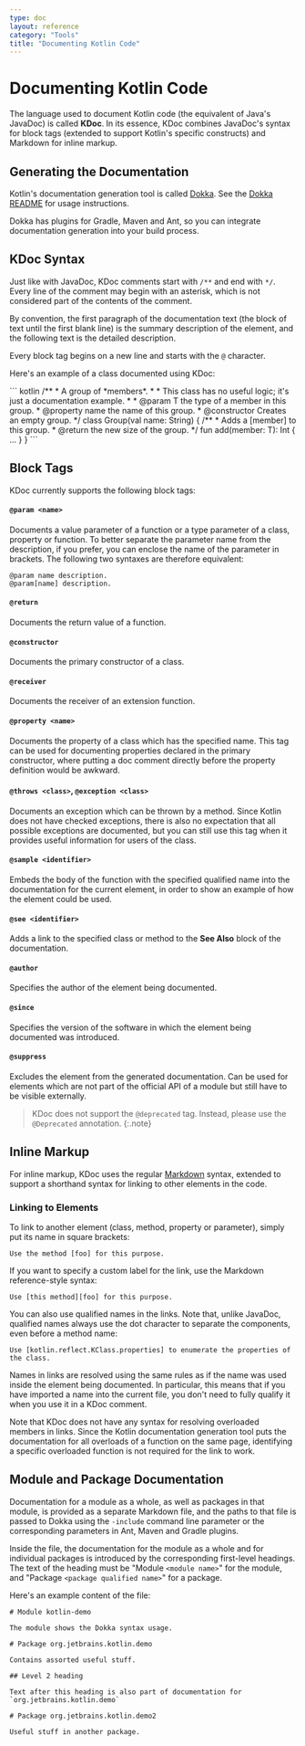 ```yaml
---
type: doc
layout: reference
category: "Tools"
title: "Documenting Kotlin Code"
---
```


# Documenting Kotlin Code

The language used to document Kotlin code (the equivalent of Java's JavaDoc) is called **KDoc**. In its essence, KDoc
combines JavaDoc's syntax for block tags (extended to support Kotlin's specific constructs) and Markdown for
inline markup.

## Generating the Documentation

Kotlin's documentation generation tool is called [Dokka](https://github.com/Kotlin/dokka). See the
[Dokka README](https://github.com/Kotlin/dokka/blob/master/README.md) for usage instructions.

Dokka has plugins for Gradle, Maven and Ant, so you can integrate documentation generation into your build process.

## KDoc Syntax

Just like with JavaDoc, KDoc comments start with `/**` and end with `*/`. Every line of the comment may begin with
an asterisk, which is not considered part of the contents of the comment.

By convention, the first paragraph of the documentation text (the block of text until the first blank line) is the
summary description of the element, and the following text is the detailed description.

Every block tag begins on a new line and starts with the `@` character.

Here's an example of a class documented using KDoc:

<div class="sample" markdown="1" theme="idea" data-highlight-only>
``` kotlin
/**
 * A group of *members*.
 *
 * This class has no useful logic; it's just a documentation example.
 *
 * @param T the type of a member in this group.
 * @property name the name of this group.
 * @constructor Creates an empty group.
 */
class Group<T>(val name: String) {
    /**
     * Adds a [member] to this group.
     * @return the new size of the group.
     */
    fun add(member: T): Int { ... }
}
```
</div>

## Block Tags

KDoc currently supports the following block tags:

#### `@param <name>`

Documents a value parameter of a function or a type parameter of a class, property or function.
To better separate the parameter name from the description, if you prefer, you can enclose the name of the
parameter in brackets. The following two syntaxes are therefore equivalent:

```
@param name description.
@param[name] description.
```

#### `@return`

Documents the return value of a function.

#### `@constructor`

Documents the primary constructor of a class.

#### `@receiver`

Documents the receiver of an extension function.

#### `@property <name>`

Documents the property of a class which has the specified name. This tag can be used for documenting properties
declared in the primary constructor, where putting a doc comment directly before the property definition would be
awkward.

#### `@throws <class>`, `@exception <class>`

Documents an exception which can be thrown by a method. Since Kotlin does not have checked exceptions, there is
also no expectation that all possible exceptions are documented, but you can still use this tag when it provides
useful information for users of the class.

#### `@sample <identifier>`

Embeds the body of the function with the specified qualified name into the documentation for the current element,
in order to show an example of how the element could be used.

#### `@see <identifier>`

Adds a link to the specified class or method to the **See Also** block of the documentation.

#### `@author`

Specifies the author of the element being documented.

#### `@since`

Specifies the version of the software in which the element being documented was introduced.

#### `@suppress`

Excludes the element from the generated documentation. Can be used for elements which are not part of the official
API of a module but still have to be visible externally.

> KDoc does not support the `@deprecated` tag. Instead, please use the `@Deprecated` annotation.
{:.note}


## Inline Markup

For inline markup, KDoc uses the regular [Markdown](http://daringfireball.net/projects/markdown/syntax) syntax, extended
to support a shorthand syntax for linking to other elements in the code.

### Linking to Elements

To link to another element (class, method, property or parameter), simply put its name in square brackets:

```
Use the method [foo] for this purpose.
```

If you want to specify a custom label for the link, use the Markdown reference-style syntax:

```
Use [this method][foo] for this purpose.
```

You can also use qualified names in the links. Note that, unlike JavaDoc, qualified names always use the dot character
to separate the components, even before a method name:

```
Use [kotlin.reflect.KClass.properties] to enumerate the properties of the class.
```

Names in links are resolved using the same rules as if the name was used inside the element being documented.
In particular, this means that if you have imported a name into the current file, you don't need to fully qualify it
when you use it in a KDoc comment.

Note that KDoc does not have any syntax for resolving overloaded members in links. Since the Kotlin documentation generation
tool puts the documentation for all overloads of a function on the same page, identifying a specific overloaded function
is not required for the link to work.


## Module and Package Documentation

Documentation for a module as a whole, as well as packages in that module, is provided as a separate Markdown file,
and the paths to that file is passed to Dokka using the `-include` command line parameter or the corresponding parameters
in Ant, Maven and Gradle plugins.

Inside the file, the documentation for the module as a whole and for individual packages is introduced by the corresponding first-level
headings. The text of the heading must be "Module `<module name>`" for the module, and "Package `<package qualified name>`" for a package.

Here's an example content of the file:

```
# Module kotlin-demo

The module shows the Dokka syntax usage.

# Package org.jetbrains.kotlin.demo

Contains assorted useful stuff.

## Level 2 heading

Text after this heading is also part of documentation for `org.jetbrains.kotlin.demo`

# Package org.jetbrains.kotlin.demo2

Useful stuff in another package.
```

